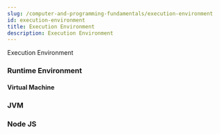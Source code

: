```yaml
---
slug: /computer-and-programming-fundamentals/execution-environment
id: execution-environment
title: Execution Environment
description: Execution Environment
---
```


Execution Environment

### Runtime Environment

#### Virtual Machine

### JVM

### Node JS
